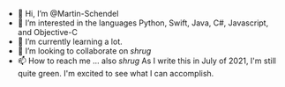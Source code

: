 - 👋 Hi, I’m @Martin-Schendel
- 👀 I’m interested in the languages Python, Swift, Java, C#, Javascript, and Objective-C
- 🌱 I’m currently learning a lot. 
- 💞️ I’m looking to collaborate on *shrug*
- 📫 How to reach me ... also *shrug*
As I write this in July of 2021, I'm still quite green. I'm excited to see what I can accomplish.

<!---
Martin-Schendel/Martin-Schendel is a ✨ special ✨ repository because its `README.md` (this file) appears on your GitHub profile.
You can click the Preview link to take a look at your changes.
--->
